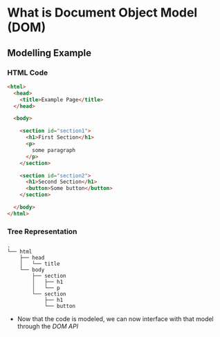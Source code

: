 # What is Document Object Model (DOM)
## Modelling Example
### HTML Code
```html
<html>
  <head>
    <title>Example Page</title>
  </head>

  <body>

    <section id="section1">
      <h1>First Section</h1>
      <p>
        some paragraph
      </p>
    </section>

    <section id="section2">
      <h1>Second Section</h1>
      <button>Some button</button>
    </section>

  </body>
</html>
```
### Tree Representation
```
.
└── html
    ├── head
    │   └── title
    └── body
        ├── section
        │   ├── h1
        │   └── p 
        └── section
            ├── h1
            └── button
```

* Now that the code is modeled, we can now interface with that model through the *DOM API*